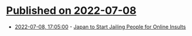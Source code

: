 # [Published on 2022-07-08](index.md)

* [2022-07-08, 17:05:00](https://soylentnews.org/article.pl?sid=22/07/07/1736224&from=rss) - [Japan to Start Jailing People for Online Insults](https://soylentnews.org/article.pl?sid=22/07/07/1736224&from=rss)
